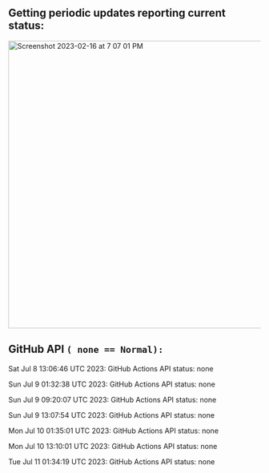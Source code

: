 
## Getting periodic updates reporting current status:
<img width="575" alt="Screenshot 2023-02-16 at 7 07 01 PM" src="https://user-images.githubusercontent.com/31228460/219539578-f880fea9-7a9d-4f7d-a7e2-5ce3d90ab466.png">

## GitHub API `( none == Normal):`

Sat Jul  8 13:06:46 UTC 2023: GitHub Actions API status: none

Sun Jul  9 01:32:38 UTC 2023: GitHub Actions API status: none

Sun Jul  9 09:20:07 UTC 2023: GitHub Actions API status: none

Sun Jul  9 13:07:54 UTC 2023: GitHub Actions API status: none

Mon Jul 10 01:35:01 UTC 2023: GitHub Actions API status: none

Mon Jul 10 13:10:01 UTC 2023: GitHub Actions API status: none

Tue Jul 11 01:34:19 UTC 2023: GitHub Actions API status: none
